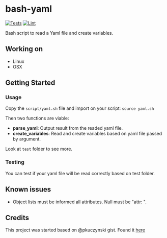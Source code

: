 # bash-yaml

[![Tests](https://github.com/jasperes/bash-yaml/workflows/Tests/badge.svg)](https://github.com/jasperes/bash-yaml/actions?query=workflow%3ATests)
[![Lint](https://github.com/jasperes/bash-yaml/workflows/Lint/badge.svg)](https://github.com/jasperes/bash-yaml/actions?query=workflow%3ALint)

Bash script to read a Yaml file and create variables.

## Working on

- Linux
- OSX

## Getting Started

### Usage

Copy the `script/yaml.sh` file and import on your script: `source yaml.sh`

Then two functions are viable:

- **parse_yaml**: Output result from the readed yaml file.
- **create_variables**: Read and create variables based on yaml file passed by argument.

Look at `test` folder to see more.

### Testing

You can test if your yaml file will be read correctly based on test folder.

## Known issues

- Object lists must be informed all attributes. Null must be "attr: ".

## Credits

This project was started based on @pkuczynski gist. Found it [here](https://gist.github.com/pkuczynski/8665367)
